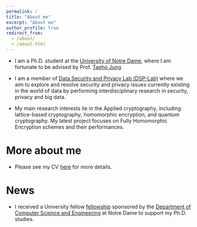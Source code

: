 ```yaml
---
permalink: /
title: "About me"
excerpt: "About me"
author_profile: true
redirect_from:
  - /about/
  - /about.html
---
```


- I am a Ph.D. student at the [University of Notre Dame](https://www.nd.edu/), where I am fortunate to be advised by Prof. [Taeho Jung](https://sites.nd.edu/taeho-jung/).

- I am a member of [Data Security and Privacy Lab (DSP-Lab)](https://sites.nd.edu/dsp-lab/) where we aim to explore and resolve security and privacy issues currently existing in the world of data by performing interdisciplinary research in security, privacy and big data.

- My main research interests lie in the Applied cryptography, including lattice-based cryptography, homomorphic encryption, and quantum cryptography. My latest project focuses on Fully Homomorphic Encryption schemes and their performances. 

# More about me

- Please see my CV [here](https://zeyuthomasliu.github.io/files/CV.pdf) for more details.

# News

- I received a University fellow [fellowship](https://graduateschool.nd.edu/funding/select-fellowship-recipients/) sponsored by the [Department of Computer Science and Engineering](https://cse.nd.edu/) at Notre Dame to support my Ph.D. studies.
